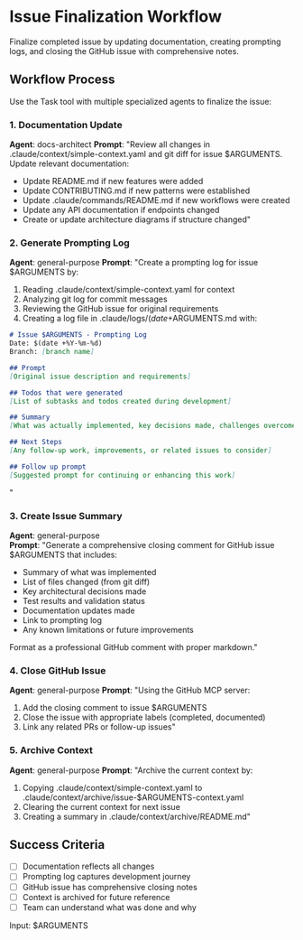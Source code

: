 # Issue Finalization Workflow

Finalize completed issue by updating documentation, creating prompting logs, and closing the GitHub issue with comprehensive notes.

## Workflow Process

Use the Task tool with multiple specialized agents to finalize the issue:

### 1. Documentation Update
**Agent**: docs-architect
**Prompt**: "Review all changes in .claude/context/simple-context.yaml and git diff for issue $ARGUMENTS. Update relevant documentation:
- Update README.md if new features were added
- Update CONTRIBUTING.md if new patterns were established
- Update .claude/commands/README.md if new workflows were created
- Update any API documentation if endpoints changed
- Create or update architecture diagrams if structure changed"

### 2. Generate Prompting Log
**Agent**: general-purpose
**Prompt**: "Create a prompting log for issue $ARGUMENTS by:
1. Reading .claude/context/simple-context.yaml for context
2. Analyzing git log for commit messages
3. Reviewing the GitHub issue for original requirements
4. Creating a log file in .claude/logs/$(date +%Y-%m-%d)/issue-$ARGUMENTS.md with:

```markdown
# Issue $ARGUMENTS - Prompting Log
Date: $(date +%Y-%m-%d)
Branch: [branch name]

## Prompt
[Original issue description and requirements]

## Todos that were generated
[List of subtasks and todos created during development]

## Summary
[What was actually implemented, key decisions made, challenges overcome]

## Next Steps
[Any follow-up work, improvements, or related issues to consider]

## Follow up prompt
[Suggested prompt for continuing or enhancing this work]
```
"

### 3. Create Issue Summary
**Agent**: general-purpose  
**Prompt**: "Generate a comprehensive closing comment for GitHub issue $ARGUMENTS that includes:
- Summary of what was implemented
- List of files changed (from git diff)
- Key architectural decisions made
- Test results and validation status
- Documentation updates made
- Link to prompting log
- Any known limitations or future improvements

Format as a professional GitHub comment with proper markdown."

### 4. Close GitHub Issue
**Agent**: general-purpose
**Prompt**: "Using the GitHub MCP server:
1. Add the closing comment to issue $ARGUMENTS
2. Close the issue with appropriate labels (completed, documented)
3. Link any related PRs or follow-up issues"

### 5. Archive Context
**Agent**: general-purpose
**Prompt**: "Archive the current context by:
1. Copying .claude/context/simple-context.yaml to .claude/context/archive/issue-$ARGUMENTS-context.yaml
2. Clearing the current context for next issue
3. Creating a summary in .claude/context/archive/README.md"

## Success Criteria
- [ ] Documentation reflects all changes
- [ ] Prompting log captures development journey
- [ ] GitHub issue has comprehensive closing notes
- [ ] Context is archived for future reference
- [ ] Team can understand what was done and why

Input: $ARGUMENTS